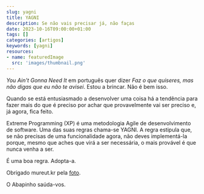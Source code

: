 ```yaml
---
slug: yagni
title: YAGNI
description: Se não vais precisar já, não faças
date: 2023-10-16T09:00:00+01:00
tags: []
categories: [artigos]
keywords: [yagni]
resources:
- name: featuredImage
  src: 'images/thumbnail.png'
---
```


_You Ain't Gonna Need It_ em português quer dizer _Faz o que quiseres, mas não digas que eu não te avisei_. Estou a brincar. Não é bem isso.

<!--more-->

Quando se está entusiasmado a desenvolver uma coisa há a tendência para fazer mais do que é preciso por achar que provavelmente vai ser preciso e, já agora, fica feito.

Extreme Programming (XP) é uma metodologia Agile de desenvolvimento de software. Uma das suas regras chama-se YAGNI. A regra estipula que, se não precisas de uma funcionalidade agora, não deves implementá-la porque, mesmo que aches que virá a ser necessária, o mais provável é que nunca venha a ser.

É uma boa regra. Adopta-a.

Obrigado mureut.kr pela [foto][1].

O Abapinho saúda-vos.

[1]: <https://visualhunt.co/a7/c98878b0>
